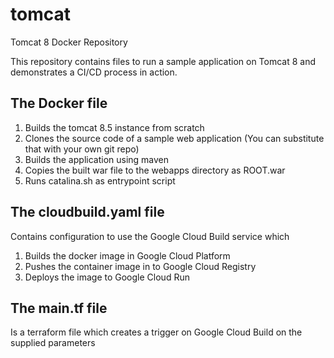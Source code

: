 
# tomcat
Tomcat 8 Docker Repository

This repository contains files to run a sample application on Tomcat 8 and demonstrates a CI/CD process in action.

## The Docker file

1. Builds the tomcat 8.5 instance from scratch
2. Clones the source code of a sample web application (You can substitute that with your own git repo)
3. Builds the application using maven
4. Copies the built war file to the webapps directory as ROOT.war
5. Runs catalina.sh as entrypoint script

## The cloudbuild.yaml file

Contains configuration to use the Google Cloud Build service which
1. Builds the docker image in Google Cloud Platform
2. Pushes the container image in to Google Cloud Registry
3. Deploys the image to Google Cloud Run

## The main.tf file

Is a terraform file which creates a trigger on Google Cloud Build on the supplied parameters
